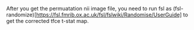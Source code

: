 After you get the permuatation nii image file, you need to run fsl as (fsl-randomize)[https://fsl.fmrib.ox.ac.uk/fsl/fslwiki/Randomise/UserGuide] to get the corrected tfce t-stat map.
